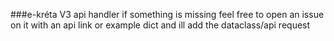 ###e-kréta V3 api handler
if something is missing feel free to open an issue on it with an api link or example dict and ill add the dataclass/api request
